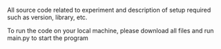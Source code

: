 All source code related to experiment and description of setup required such as version, library, etc.

To run the code on your local machine, please download all files and run main.py to start the program
